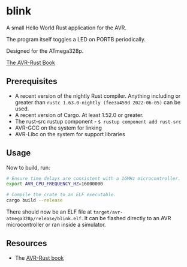 # blink

A small Hello World Rust application for the AVR.

The program itself toggles a LED on PORTB periodically.

Designed for the ATmega328p.

[The AVR-Rust Book](https://book.avr-rust.org/)

## Prerequisites

  * A recent version of the nightly Rust compiler. Anything including or
    greater than `rustc 1.63.0-nightly (fee3a459d 2022-06-05)` can be used.
  * A recent version of Cargo. At least 1.52.0 or greater.
  * The rust-src rustup component - `$ rustup component add rust-src`
  * AVR-GCC on the system for linking
  * AVR-Libc on the system for support libraries

## Usage


Now to build, run:

```bash
# Ensure time delays are consistent with a 16MHz microcontroller.
export AVR_CPU_FREQUENCY_HZ=16000000

# Compile the crate to an ELF executable.
cargo build --release
```
There should now be an ELF file at `target/avr-atmega328p/release/blink.elf`. It
can be flashed directly to an AVR microcontroller or ran inside a simulator.


## Resources

  * The [AVR-Rust book](https://book.avr-rust.org)

